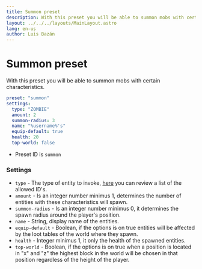 ```yaml
---
title: Summon preset
description: With this preset you will be able to summon mobs with certain characteristics.
layout: ../../../layouts/MainLayout.astro
lang: en-us
author: Luis Bazán
---
```


# Summon preset

With this preset you will be able to summon mobs with certain characteristics.

```yaml
preset: "summon"
settings:
  type: "ZOMBIE"
  amount: 2
  summon-radius: 3
  name: "%username%'s"
  equip-default: true
  health: 20
  top-world: false
```

- Preset ID is `summon`

### Settings

- `type` - The type of entity to invoke, [here](https://hub.spigotmc.org/javadocs/bukkit/org/bukkit/entity/EntityType.html) you can review a list of the allowed ID's.
- `amount` - Is an integer number minimus 1, determines the number of entities with these characteristics will spawn.
- `summon-radius` - Is an integer number minimus 0, it determines the spawn radius around the player's position.
- `name` - String, display name of the entities.
- `equip-default` - Boolean, if the options is on true entities will be affected by the loot tables of the world where they spawn.
- `health` - Integer minimus 1, it only the health of the spawned entities.
- `top-world` - Boolean, if the options is on true when a position is located in "x" and "z" the highest block in the world will be chosen in that position regardless of the height of the player.
